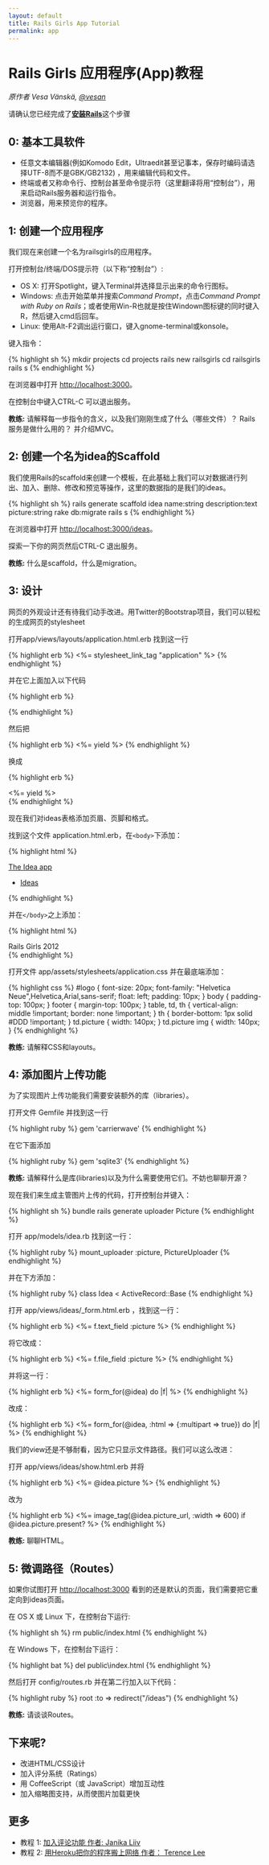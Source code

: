 ```yaml
---
layout: default
title: Rails Girls App Tutorial
permalink: app
---
```


# Rails Girls 应用程序(App)教程

*原作者 Vesa Vänskä, [@vesan](https://twitter.com/vesan)*

      
请确认您已经完成了[**安装Rails**](/install)这个步骤


## 0: 基本工具软件

* 任意文本编辑器(例如Komodo Edit，Ultraedit甚至记事本，保存时编码请选择UTF-8而不是GBK/GB2132) ，用来编辑代码和文件。
* 终端或者又称命令行、控制台甚至命令提示符（这里翻译将用“控制台”），用来启动Rails服务器和运行指令。
* 浏览器，用来预览你的程序。


## 1: 创建一个应用程序

我们现在来创建一个名为railsgirls的应用程序。

打开控制台/终端/DOS提示符（以下称“控制台”）:

* OS X: 打开Spotlight，键入Terminal并选择显示出来的命令行图标。
* Windows: 点击开始菜单并搜索*Command Prompt*，点击*Command Prompt with Ruby on Rails*；或者使用Win-R也就是按住Windown图标键的同时键入R，然后键入cmd后回车。
* Linux: 使用Alt-F2调出运行窗口，键入gnome-terminal或konsole。

键入指令：

{% highlight sh %}
mkdir projects
cd projects
rails new railsgirls
cd railsgirls
rails s
{% endhighlight %}

在浏览器中打开 [http://localhost:3000](http://localhost:3000)。

在控制台中键入CTRL-C 可以退出服务。

**教练:** 请解释每一步指令的含义，以及我们刚刚生成了什么（哪些文件）？ Rails服务是做什么用的？ 并介绍MVC。


## 2: 创建一个名为idea的Scaffold

我们使用Rails的scaffold来创建一个模板，在此基础上我们可以对数据进行列出、加入、删除、修改和预览等操作，这里的数据指的是我们的ideas。

{% highlight sh %}
rails generate scaffold idea name:string description:text picture:string
rake db:migrate
rails s
{% endhighlight %}

在浏览器中打开 [http://localhost:3000/ideas](http://localhost:3000/ideas)。

探索一下你的网页然后CTRL-C 退出服务。

**教练:** 什么是scaffold，什么是migration。


## 3: 设计

网页的外观设计还有待我们动手改进。用Twitter的Bootstrap项目，我们可以轻松的生成网页的stylesheet

打开app/views/layouts/application.html.erb 找到这一行

{% highlight erb %}
<%= stylesheet_link_tag "application" %>
{% endhighlight %}

并在它上面加入以下代码

{% highlight erb %}
<link rel="stylesheet" href="http://railsgirls.com/assets/bootstrap.css">
{% endhighlight %}

然后把

{% highlight erb %}
<%= yield %>
{% endhighlight %}

换成

{% highlight erb %}
<div class="container">
    <%= yield %>
</div>
{% endhighlight %}

现在我们对ideas表格添加页眉、页脚和格式。

找到这个文件 application.html.erb，在`<body>`下添加：

{% highlight html %}
<div class="navbar navbar-fixed-top">
    <div class="navbar-inner">
        <div class="container">
            <a class="brand" href="/">The Idea app</a>
            <ul class="nav">
                <li class="active"><a href="/ideas">Ideas</a></li>
            </ul>
        </div>
    </div>
</div>
{% endhighlight %}

并在`</body>`之上添加：

{% highlight html %}
<footer>
    <div class="container">
        Rails Girls 2012
    </div>
</footer>
{% endhighlight %}

打开文件 app/assets/stylesheets/application.css 并在最底端添加：

{% highlight css %}
#logo { 
    font-size: 20px;
    font-family: &quot;Helvetica Neue&quot;,Helvetica,Arial,sans-serif;
    float: left;
    padding: 10px;
}
body { padding-top: 100px; }
footer { margin-top: 100px; }
table, td, th { vertical-align: middle !important; border: none !important; }
th { border-bottom: 1px solid #DDD !important; }
td.picture { width: 140px; }
td.picture img { width: 140px; }
{% endhighlight %}

**教练:** 请解释CSS和layouts。


## 4: 添加图片上传功能

为了实现图片上传功能我们需要安装额外的库（libraries）。

打开文件 Gemfile 并找到这一行

{% highlight ruby %}
gem 'carrierwave'
{% endhighlight %}

在它下面添加

{% highlight ruby %}
gem 'sqlite3'
{% endhighlight %}

**教练:** 请解释什么是库(libraries)以及为什么需要使用它们。不妨也聊聊开源？

现在我们来生成主管图片上传的代码，打开控制台并键入：

{% highlight sh %}
bundle
rails generate uploader Picture
{% endhighlight %}

打开 app/models/idea.rb 找到这一行：

{% highlight ruby %}
mount_uploader :picture, PictureUploader
{% endhighlight %}

并在下方添加：

{% highlight ruby %}
class Idea < ActiveRecord::Base
{% endhighlight %}

打开 app/views/ideas/_form.html.erb ，找到这一行：

{% highlight erb %}
<%= f.text_field :picture %>
{% endhighlight %}

将它改成：

{% highlight erb %}
<%= f.file_field :picture %>
{% endhighlight %}

并将这一行：

{% highlight erb %}
<%= form_for(@idea) do |f| %>
{% endhighlight %}

改成：

{% highlight erb %}
<%= form_for(@idea, :html => {:multipart => true}) do |f| %>
{% endhighlight %}

我们的view还是不够耐看，因为它只显示文件路径。我们可以这么改进：

打开 app/views/ideas/show.html.erb 并将

{% highlight erb %}
<%= @idea.picture %>
{% endhighlight %}

改为

{% highlight erb %}
<%= image_tag(@idea.picture_url, :width => 600) if @idea.picture.present? %>
{% endhighlight %}

**教练:** 聊聊HTML。


## 5: 微调路径（Routes）

如果你试图打开 [http://localhost:3000](http://localhost:3000) 看到的还是默认的页面，我们需要把它重定向到ideas页面。

在 OS X 或 Linux 下，在控制台下运行:

{% highlight sh %}
rm public/index.html
{% endhighlight %}

在 Windows 下，在控制台下运行：

{% highlight bat %}
del public\index.html
{% endhighlight %}

然后打开 config/routes.rb 并在第二行加入以下代码：

{% highlight ruby %}
root :to => redirect("/ideas")
{% endhighlight %}

**教练:** 请谈谈Routes。


## 下来呢?

* 改进HTML/CSS设计
* 加入评分系统（Ratings）
* 用 CoffeeScript（或 JavaScript）增加互动性
* 加入缩略图支持，从而使图片加载更快
      

## 更多

* 教程 1: [加入评论功能 作者: Janika Liiv](http://janikaliiv.eu/homework/)
* 教程 2: [用Heroku把你的程序搬上网络 作者： Terence Lee](/heroku)
